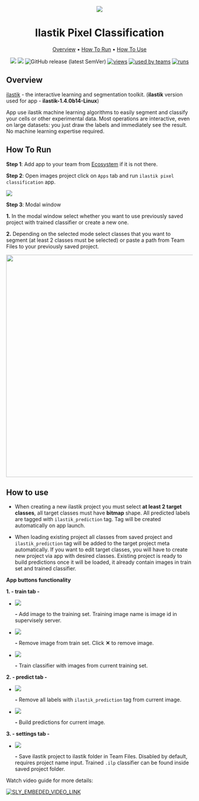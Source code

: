<div align="center" markdown>
<img src="https://i.imgur.com/ok6t92G.png"/>



# Ilastik Pixel Classification

<p align="center">
  <a href="#Overview">Overview</a> •
  <a href="#How-To-Run">How To Run</a> •
  <a href="#How-To-Use">How To Use</a>
</p>

  
[![](https://img.shields.io/badge/supervisely-ecosystem-brightgreen)](https://ecosystem.supervise.ly/apps/ilastik-pixel-classification)
[![](https://img.shields.io/badge/slack-chat-green.svg?logo=slack)](https://supervise.ly/slack)
![GitHub release (latest SemVer)](https://img.shields.io/github/v/release/supervisely-ecosystem/ilastik-pixel-classification)
[![views](https://app.supervise.ly/public/api/v3/ecosystem.counters?repo=supervisely-ecosystem/ilastik-pixel-classification&counter=views&label=views)](https://supervise.ly)
[![used by teams](https://app.supervise.ly/public/api/v3/ecosystem.counters?repo=supervisely-ecosystem/ilastik-pixel-classification&counter=downloads&label=used%20by%20teams)](https://supervise.ly)
[![runs](https://app.supervise.ly/public/api/v3/ecosystem.counters?repo=supervisely-ecosystem/ilastik-pixel-classification&counter=runs&label=runs&123)](https://supervise.ly)

</div>

## Overview

[ilastik](https://www.ilastik.org/) - the interactive learning and segmentation toolkit.
(**ilastik** version used for app - **ilastik-1.4.0b14-Linux**)

App use ilastik machine learning algorithms to easily segment and classify your cells or other experimental data.
Most operations are interactive, even on large datasets: you just draw the labels and immediately see the result.
No machine learning expertise required.

## How To Run 
**Step 1**: Add app to your team from [Ecosystem](https://ecosystem.supervise.ly/apps/ilastik-pixel-classification) if it is not there.

**Step 2**: Open images project click on `Apps` tab and run `ilastik pixel classification` app.

<img src="https://i.imgur.com/4mqzfp8.png"/>

**Step 3**: Modal window

**1.** In the modal window select whether you want to use previously saved project with trained classifier or create a new one.

**2.** Depending on the selected mode select classes that you want to segment (at least 2 classes must be selected) or paste a path from Team Files to your previously saved project.

<img src="https://i.imgur.com/B4RUqnj.png" width="600px"/>

## How to use

* When creating a new ilastik project you must select **at least 2 target classes**, all target classes must have **bitmap** shape. All predicted labels are tagged with `ilastik_prediction` tag. Tag will be created automatically on app launch.

* When loading existing project all classes from saved project and `ilastik_prediction` tag will be added to the target project meta automatically. If you want to edit target classes, you will have to create new project via app with desired classes. Existing project is ready to build predictions once it will be loaded, it already contain images in train set and trained classifier.

**App buttons functionality**

**1. - train tab -**

* <img src="https://i.imgur.com/E8DGTid.png"/> 

  **-** Add image to the training set. Training image name is image id in supervisely server.

* <img src="https://i.imgur.com/lFrPX8a.png"/> 

  **-** Remove image from train set. Click **✕** to remove image.

* <img src="https://i.imgur.com/wlhkmrZ.png"/> 

  **-** Train classifier with images from current training set.

**2. - predict tab -**

* <img src="https://i.imgur.com/ZbDABZB.png"/> 

  **-** Remove all labels with `ilastik_prediction` tag from current image.

* <img src="https://i.imgur.com/mKKw7bP.png"/> 

  **-** Build predictions for current image.

**3. - settings tab -**

* <img src="https://i.imgur.com/9SOehlM.png"/> 

  **-** Save ilastik project to ilastik folder in Team Files. Disabled by default, requires project name input. Trained `.ilp` classifier can be found inside saved project folder.


Watch video guide for more details:

<a data-key="sly-embeded-video-link" href="https://youtu.be/3Nf73GIju5w" data-video-code="3Nf73GIju5w">
    <img src="https://i.imgur.com/Jf54wuS.png" alt="SLY_EMBEDED_VIDEO_LINK"  style="max-width:500px;">
</a>
